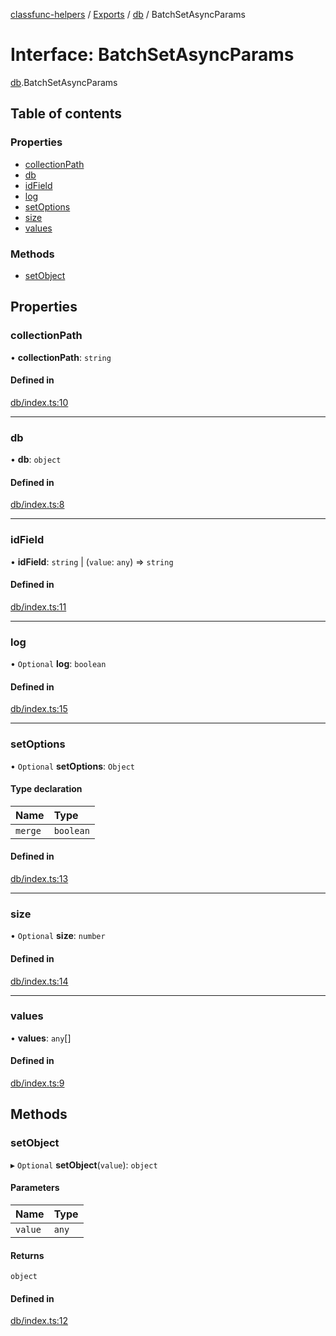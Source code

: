 [classfunc-helpers](../README.md) / [Exports](../modules.md) / [db](../modules/db.md) / BatchSetAsyncParams

# Interface: BatchSetAsyncParams

[db](../modules/db.md).BatchSetAsyncParams

## Table of contents

### Properties

- [collectionPath](db.BatchSetAsyncParams.md#collectionpath)
- [db](db.BatchSetAsyncParams.md#db)
- [idField](db.BatchSetAsyncParams.md#idfield)
- [log](db.BatchSetAsyncParams.md#log)
- [setOptions](db.BatchSetAsyncParams.md#setoptions)
- [size](db.BatchSetAsyncParams.md#size)
- [values](db.BatchSetAsyncParams.md#values)

### Methods

- [setObject](db.BatchSetAsyncParams.md#setobject)

## Properties

### collectionPath

• **collectionPath**: `string`

#### Defined in

[db/index.ts:10](https://github.com/ClassFunc/classfunc-helpers/blob/561dd19/db/index.ts#L10)

___

### db

• **db**: `object`

#### Defined in

[db/index.ts:8](https://github.com/ClassFunc/classfunc-helpers/blob/561dd19/db/index.ts#L8)

___

### idField

• **idField**: `string` \| (`value`: `any`) => `string`

#### Defined in

[db/index.ts:11](https://github.com/ClassFunc/classfunc-helpers/blob/561dd19/db/index.ts#L11)

___

### log

• `Optional` **log**: `boolean`

#### Defined in

[db/index.ts:15](https://github.com/ClassFunc/classfunc-helpers/blob/561dd19/db/index.ts#L15)

___

### setOptions

• `Optional` **setOptions**: `Object`

#### Type declaration

| Name | Type |
| :------ | :------ |
| `merge` | `boolean` |

#### Defined in

[db/index.ts:13](https://github.com/ClassFunc/classfunc-helpers/blob/561dd19/db/index.ts#L13)

___

### size

• `Optional` **size**: `number`

#### Defined in

[db/index.ts:14](https://github.com/ClassFunc/classfunc-helpers/blob/561dd19/db/index.ts#L14)

___

### values

• **values**: `any`[]

#### Defined in

[db/index.ts:9](https://github.com/ClassFunc/classfunc-helpers/blob/561dd19/db/index.ts#L9)

## Methods

### setObject

▸ `Optional` **setObject**(`value`): `object`

#### Parameters

| Name | Type |
| :------ | :------ |
| `value` | `any` |

#### Returns

`object`

#### Defined in

[db/index.ts:12](https://github.com/ClassFunc/classfunc-helpers/blob/561dd19/db/index.ts#L12)
